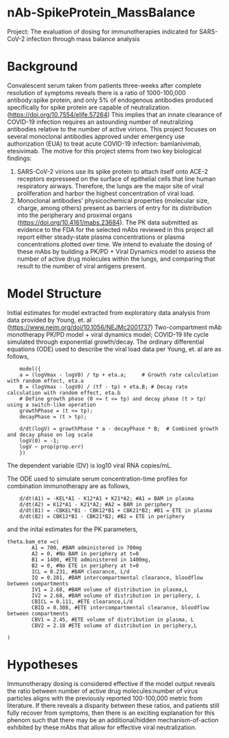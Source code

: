 # nAb-SpikeProtein_MassBalance
Project: The evaluation of dosing for immunotherapies indicated for SARS-CoV-2 infection through mass balance analysis 

# Background
Convalescent serum taken from patients three-weeks after complete resolution of symptoms reveals there is a ratio of 1000-100,000 antibody:spike protein, and only 5% of endogenous antibodies produced specifically for spike protein are capable of neutralization. (https://doi.org/10.7554/elife.57264)   This implies that an innate clearance of COVID-19 infection requires an astounding number of neutralizing antibodies relative to the number of active virions. 
This project focuses on several monoclonal antibodies approved under emergency use authorization (EUA) to treat acute COVID-19 infection: bamlanivimab, etesivimab. The motive for this project stems from two key biological findings: 
  1. SARS-CoV-2 virions use its spike protein to attach itself onto ACE-2 receptors expresseed on the surface of epithelial cells that line human respiratory airways. Therefore, the lungs are the major site of viral proliferation and harbor the highest concentration of viral load. 
  2. Monoclonal antibodies' physicochemical properties (molecular size, charge, among others) present as barriers of entry for its distribution into the peripherary and proximal organs (https://doi.org/10.4161/mabs.23684).
The PK data submitted as evidence to the FDA for the selected mAbs reviewed in this project all report either steady-state plasma concentrations or plasma concentrations plotted over time. We intend to evaluate the dosing of these mAbs by building a PK/PD + Viral Dynamics model to assess the number of active drug molecules within the lungs, and comparing that result to the number of viral antigens present.


# Model Structure
Initial estimates for model extracted from exploratory data analysis from data provided by Young, et. al (https://www.nejm.org/doi/10.1056/NEJMc2001737)
Two-compartment mAb monotherapy PK/PD model + viral dynamics model; COVID-19 life cycle simulated through exponential growth/decay. 
The ordinary differential equations (ODE) used to describe the viral load data per Young, et. al are as follows, 
```
    model({
    a = (logVmax - logV0) / tp + eta.a;     # Growth rate calculation with random effect, eta.a
    B = (logVmax - logV0) / (tf - tp) + eta.B; # Decay rate calculation with random effect, eta.b
    # Define growth phase (0 <= t <= tp) and decay phase (t > tp) using a switch-like operation
    growthPhase = (t <= tp);
    decayPhase = (t > tp);

    d/dt(logV) = growthPhase * a - decayPhase * B;  # Combined growth and decay phase on log scale
    logV(0) = -1;
    logV ~ prop(prop.err)                   
    })
```

The dependent variable (DV) is log10 viral RNA copies/mL. 

The ODE used to simulate serum concentration-time profiles for combination immunotherapy are as follows, 
```
    d/dt(A1) = -KEL*A1 - K12*A1 + K21*A2; #A1 = BAM in plasma
    d/dt(A2) = K12*A1 - K21*A2; #A2 = BAM in periphery
    d/dt(B1) = -CBKEL*B1 - CBK12*B1 + CBK21*B2; #B1 = ETE in plasma
    d/dt(B2) = CBK12*B1 - CBK21*B2; #B2 = ETE in periphery
```
and the inital estimates for the PK parameters,
```
theta.bam_ete =c(
        A1 = 700, #BAM administered in 700mg
        A2 = 0, #No BAM in periphery at t=0
        B1 = 1400, #ETE administered in 1400mg,
        B2 = 0, #No ETE in periphery at t=0
        ICL = 0.231, #BAM clearance, L/d
        IQ = 0.281, #BAM intercompartmental clearance, bloodflow between compartments
        IV1 = 2.68, #BAM volume of distribution in plasma,L
        IV2 = 2.68, #BAM volume of distribution in periphery, L
        CBICL = 0.111, #ETE clearance,L/d
        CBIQ = 0.308, #ETE intercompartmental clearance, bloodflow between compartments
        CBV1 = 2.45, #ETE volume of distribution in plasma, L
        CBV2 = 2.18 #ETE volume of distribution in periphery,L
        
)
```

# Hypotheses
Immunotherapy dosing is considered effective if the model output reveals the ratio between number of active drug molecules:number of virus particles aligns with the previously reported 100-100,000 metric from literature.   If there reveals a disparity between these ratios, and  patients still fully recover from symptoms, then there is an exciting explanation for this phenom such that there may be an additional/hidden mechanism-of-action exhibited by these mAbs that allow for effective viral neutralization. 

